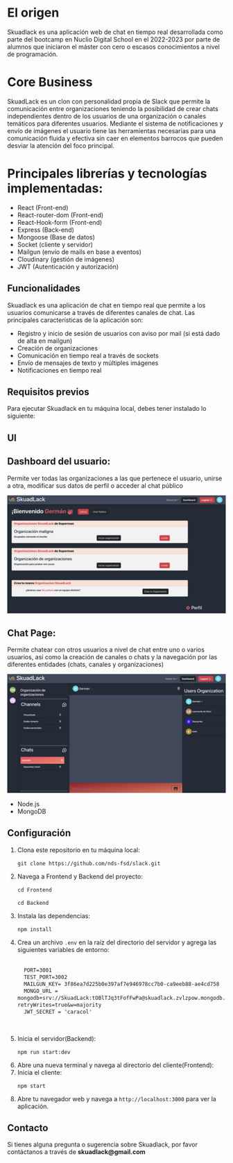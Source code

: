<h1>El origen</h1>


Skuadlack es una aplicación web de chat en tiempo real desarrollada como parte del bootcamp en Nuclio Digital School en el 2022-2023 por parte de alumnos que iniciaron el máster con cero o escasos conocimientos a nivel de programación. 

<h1>Core Business </h1>
SkuadLack es un clon con personalidad propia de Slack que permite la comunicación entre 
organizaciones teniendo la posibilidad de crear chats independientes dentro de los usuarios de una organización o canales temáticos para diferentes usuarios.
Mediante el sistema de notificaciones y envío de imágenes el usuario tiene las herramientas necesarias para una comunicación fluida y efectiva sin caer en elementos barrocos que pueden desviar la atención del foco principal.

<h1>Principales librerías y tecnologías implementadas: </h1>
<ul>
<li>React (Front-end)</li>
<li>React-router-dom (Front-end)</li>
<li>React-Hook-form (Front-end)</li>
<li>Express (Back-end)</li>
<li>Mongoose (Base de datos)</li>
<li>Socket (cliente y servidor)</li>
<li>Mailgun (envío de mails en base a eventos)</li>
<li>Cloudinary (gestión de imágenes)</li>
<li>JWT (Autenticación y autorización)</li>
  </ul>

<h2>Funcionalidades</h2>
Skuadlack es una aplicación de chat en tiempo real que permite a los usuarios comunicarse a través de diferentes canales de chat. Las principales características de la aplicación son:

<ul>
<li>Registro y inicio de sesión de usuarios con aviso por mail (si está dado de alta en mailgun)</li>
<li>Creación de organizaciones</li>
<li>Comunicación en tiempo real a través de sockets</li>
<li>Envío de mensajes de texto y múltiples imágenes</li>
<li>Notificaciones en tiempo real</li>
</ul>
<h2>Requisitos previos</h2>
Para ejecutar Skuadlack en tu máquina local, debes tener instalado lo siguiente:

<h2>UI</h2>
<h2>Dashboard del usuario:</h2>
<p>Permite ver todas las organizaciones a las que pertenece el usuario, unirse a otra, modificar sus datos de perfil o acceder al chat público</p>
<img src='./frontend/src/Assets/LUPPage.png' alt="Landing user page"/>
<h2>Chat Page:</h2>
<p>Permite chatear con otros usuarios a nivel de chat entre uno o varios usuarios, así como la creación de canales o chats y la navegación por las diferentes entidades (chats, canales y organizaciones)</p>
<img src='./frontend/src/Assets/ChatPage.png' alt="chatPage"/>




<ul>
	<li>Node.js</li>
  <li>MongoDB</li>
</ul>
  
<h2>Configuración</h2>

<ol>
	<li>Clona este repositorio en tu máquina local:</li>
	<pre><code>git clone https://github.com/nds-fsd/slack.git</code></pre>
	<li>Navega a Frontend y Backend del proyecto:</li>
	<pre><code>cd Frontend</code></pre>
  <pre><code>cd Backend</code></pre>
	<li>Instala las dependencias:</li>
	<pre><code>npm install</code></pre>
	<li>Crea un archivo <code>.env</code> en la raíz del directorio del servidor y agrega las siguientes variables de entorno:</li>
	<pre>
  <code>
  PORT=3001
  TEST_PORT=3002
  MAILGUN_KEY= 3f86ea7d225b0e397af7e946978cc7b0-ca9eeb88-ae4cd758
  MONGO_URL = mongodb+srv://SkuadLack:tOBlTJq3tFofFwPa@skuadlack.zvlzpow.mongodb.net/?retryWrites=true&w=majority
  JWT_SECRET = 'caracol'
  </code>
  </pre>
	<li>Inicia el servidor(Backend):</li>
	<pre><code>npm run start:dev</code></pre>
	<li>Abre una nueva terminal y navega al directorio del cliente(Frontend):</li>
	<li>Inicia el cliente:</li>
	<pre><code>npm start</code></pre>
	<li>Abre tu navegador web y navega a <code>http://localhost:3000</code> para ver la aplicación.</li>
</ol>

<h2>Contacto</h2>
Si tienes alguna pregunta o sugerencia sobre Skuadlack, por favor contáctanos a través de <b>skuadlack@gmail.com</b>
